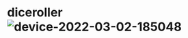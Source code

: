 # diceroller![device-2022-03-02-185048](https://user-images.githubusercontent.com/76107545/156456281-dad4ab6e-3c8d-486b-a70e-c3bc1b09a4cd.gif)
